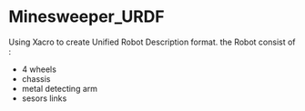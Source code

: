 # Minesweeper_URDF
Using Xacro to create Unified Robot Description format.
the Robot consist of :
  - 4 wheels
  - chassis
  - metal detecting arm 
  - sesors links
